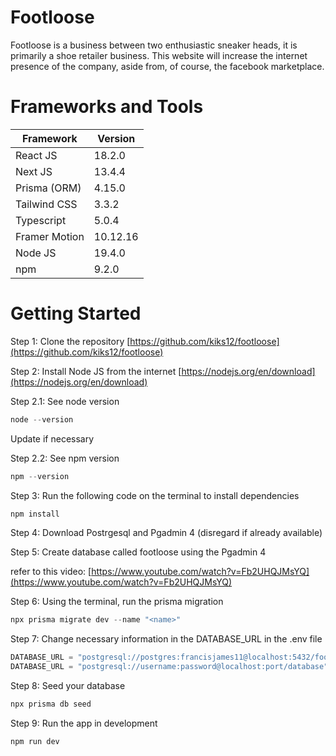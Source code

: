 # Footloose

Footloose is a business between two enthusiastic sneaker heads, it is primarily a shoe retailer business. This website will increase the internet presence of the company, aside from, of course, the facebook marketplace.

# Frameworks and Tools

| Framework     | Version  |
| ------------- | -------- |
| React JS      | 18.2.0   |
| Next JS       | 13.4.4   |
| Prisma (ORM)  | 4.15.0   |
| Tailwind CSS  | 3.3.2    |
| Typescript    | 5.0.4    |
| Framer Motion | 10.12.16 |
| Node JS       | 19.4.0   |
| npm           | 9.2.0    |

# Getting Started

Step 1: Clone the repository [https://github.com/kiks12/footloose](https://github.com/kiks12/footloose)

Step 2: Install Node JS from the internet [https://nodejs.org/en/download](https://nodejs.org/en/download)

Step 2.1: See node version

```jsx
node --version
```

Update if necessary

Step 2.2: See npm version

```jsx
npm --version
```

Step 3: Run the following code on the terminal to install dependencies

```jsx
npm install
```

Step 4: Download Postrgesql and Pgadmin 4 (disregard if already available)

Step 5: Create database called footloose using the Pgadmin 4

refer to this video: [https://www.youtube.com/watch?v=Fb2UHQJMsYQ](https://www.youtube.com/watch?v=Fb2UHQJMsYQ)

Step 6: Using the terminal, run the prisma migration

```jsx
npx prisma migrate dev --name "<name>"
```

Step 7: Change necessary information in the DATABASE_URL in the .env file

```jsx
DATABASE_URL = "postgresql://postgres:francisjames11@localhost:5432/footloose";
DATABASE_URL = "postgresql://username:password@localhost:port/database";
```

Step 8: Seed your database

```jsx
npx prisma db seed
```

Step 9: Run the app in development

```jsx
npm run dev
```
